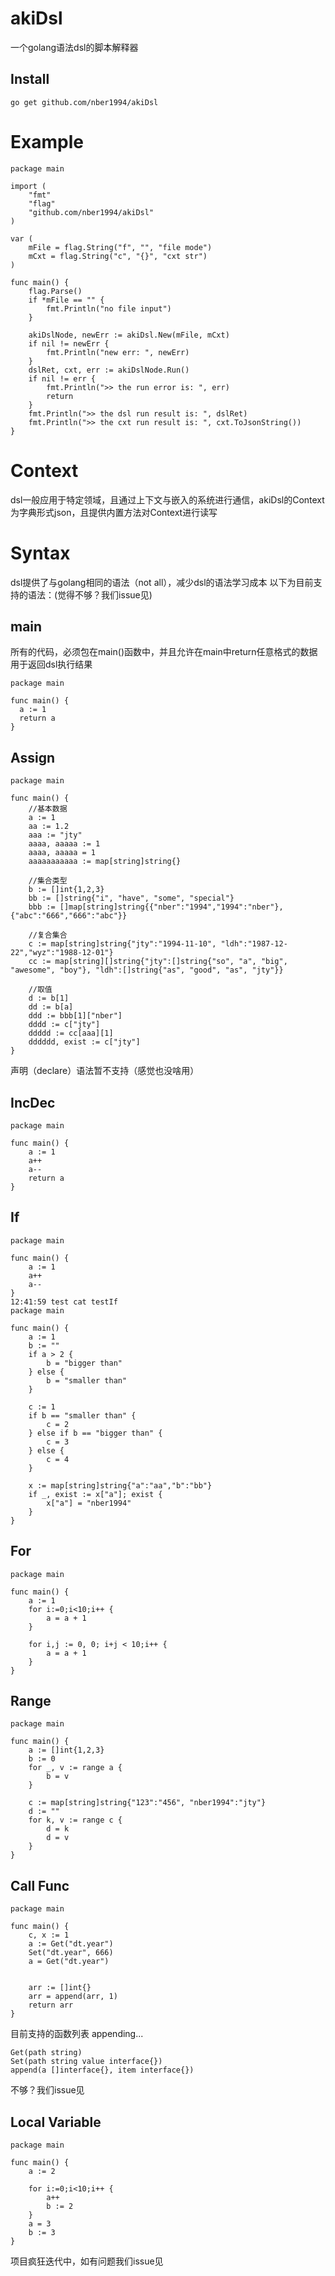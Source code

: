 # akiDsl
一个golang语法dsl的脚本解释器

## Install
````
go get github.com/nber1994/akiDsl
````

# Example
```
package main

import (
    "fmt"
    "flag"
    "github.com/nber1994/akiDsl"
)

var (
    mFile = flag.String("f", "", "file mode")
    mCxt = flag.String("c", "{}", "cxt str")
)

func main() {
    flag.Parse()
    if *mFile == "" {
        fmt.Println("no file input")
    }

    akiDslNode, newErr := akiDsl.New(mFile, mCxt)
    if nil != newErr {
        fmt.Println("new err: ", newErr)
    }
    dslRet, cxt, err := akiDslNode.Run()
    if nil != err {
        fmt.Println(">> the run error is: ", err)
        return
    }
    fmt.Println(">> the dsl run result is: ", dslRet)
    fmt.Println(">> the cxt run result is: ", cxt.ToJsonString())
}

```
# Context
dsl一般应用于特定领域，且通过上下文与嵌入的系统进行通信，akiDsl的Context为字典形式json，且提供内置方法对Context进行读写

# Syntax
dsl提供了与golang相同的语法（not all），减少dsl的语法学习成本
以下为目前支持的语法：(觉得不够？我们issue见)

## main
所有的代码，必须包在main()函数中，并且允许在main中return任意格式的数据用于返回dsl执行结果
```
package main

func main() {
  a := 1
  return a
}
```

## Assign
```
package main

func main() {
    //基本数据
    a := 1
    aa := 1.2
    aaa := "jty"
    aaaa, aaaaa := 1
    aaaa, aaaaa = 1
    aaaaaaaaaaa := map[string]string{}

    //集合类型
    b := []int{1,2,3}
    bb := []string{"i", "have", "some", "special"}
    bbb := []map[string]string{{"nber":"1994","1994":"nber"},{"abc":"666","666":"abc"}}

    //复合集合
    c := map[string]string{"jty":"1994-11-10", "ldh":"1987-12-22","wyz":"1988-12-01"}
    cc := map[string][]string{"jty":[]string{"so", "a", "big", "awesome", "boy"}, "ldh":[]string{"as", "good", "as", "jty"}}

    //取值
    d := b[1]
    dd := b[a]
    ddd := bbb[1]["nber"]
    dddd := c["jty"]
    ddddd := cc[aaa][1]
    dddddd, exist := c["jty"]
}

```
声明（declare）语法暂不支持（感觉也没啥用）

## IncDec
```
package main

func main() {
    a := 1
    a++
    a--
    return a
}
```

## If
```
package main

func main() {
    a := 1
    a++
    a--
}
12:41:59 test cat testIf
package main

func main() {
    a := 1
    b := ""
    if a > 2 {
        b = "bigger than"
    } else {
        b = "smaller than"
    }

    c := 1
    if b == "smaller than" {
        c = 2
    } else if b == "bigger than" {
        c = 3
    } else {
        c = 4
    }

    x := map[string]string{"a":"aa","b":"bb"}
    if _, exist := x["a"]; exist {
        x["a"] = "nber1994"
    }
}
```

## For
```
package main

func main() {
    a := 1
    for i:=0;i<10;i++ {
        a = a + 1
    }

    for i,j := 0, 0; i+j < 10;i++ {
        a = a + 1
    }
}
```

## Range
```
package main

func main() {
    a := []int{1,2,3}
    b := 0
    for _, v := range a {
        b = v
    }

    c := map[string]string{"123":"456", "nber1994":"jty"}
    d := ""
    for k, v := range c {
        d = k
        d = v
    }
}
```

## Call Func
```
package main

func main() {
    c, x := 1
    a := Get("dt.year")
    Set("dt.year", 666)
    a = Get("dt.year")


    arr := []int{}
    arr = append(arr, 1)
    return arr
}
```
目前支持的函数列表 appending...
```
Get(path string)
Set(path string value interface{})
append(a []interface{}, item interface{})
```
不够？我们issue见

## Local Variable
```
package main

func main() {
    a := 2

    for i:=0;i<10;i++ {
        a++
        b := 2
    }
    a = 3
    b := 3
}
```

项目疯狂迭代中，如有问题我们issue见

